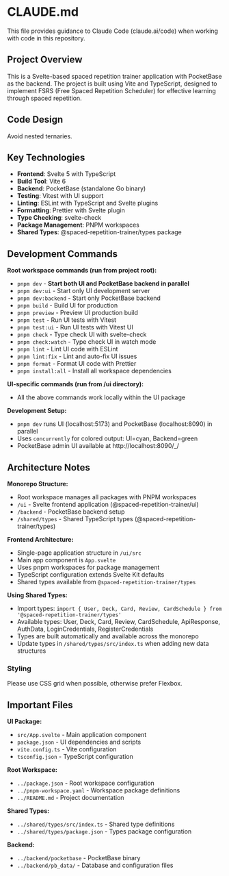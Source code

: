 # CLAUDE.md

This file provides guidance to Claude Code (claude.ai/code) when working with code in this repository.

## Project Overview

This is a Svelte-based spaced repetition trainer application with PocketBase as the backend. The project is built using Vite and TypeScript, designed to implement FSRS (Free Spaced Repetition Scheduler) for effective learning through spaced repetition.

## Code Design

Avoid nested ternaries.

## Key Technologies

- **Frontend**: Svelte 5 with TypeScript
- **Build Tool**: Vite 6
- **Backend**: PocketBase (standalone Go binary)
- **Testing**: Vitest with UI support
- **Linting**: ESLint with TypeScript and Svelte plugins
- **Formatting**: Prettier with Svelte plugin
- **Type Checking**: svelte-check
- **Package Management**: PNPM workspaces
- **Shared Types**: @spaced-repetition-trainer/types package

## Development Commands

**Root workspace commands (run from project root):**
- `pnpm dev` - **Start both UI and PocketBase backend in parallel**
- `pnpm dev:ui` - Start only UI development server
- `pnpm dev:backend` - Start only PocketBase backend
- `pnpm build` - Build UI for production
- `pnpm preview` - Preview UI production build
- `pnpm test` - Run UI tests with Vitest
- `pnpm test:ui` - Run UI tests with Vitest UI
- `pnpm check` - Type check UI with svelte-check
- `pnpm check:watch` - Type check UI in watch mode
- `pnpm lint` - Lint UI code with ESLint
- `pnpm lint:fix` - Lint and auto-fix UI issues
- `pnpm format` - Format UI code with Prettier
- `pnpm install:all` - Install all workspace dependencies

**UI-specific commands (run from /ui directory):**
- All the above commands work locally within the UI package

**Development Setup:**
- `pnpm dev` runs UI (localhost:5173) and PocketBase (localhost:8090) in parallel
- Uses `concurrently` for colored output: UI=cyan, Backend=green
- PocketBase admin UI available at http://localhost:8090/_/

## Architecture Notes

**Monorepo Structure:**
- Root workspace manages all packages with PNPM workspaces
- `/ui` - Svelte frontend application (@spaced-repetition-trainer/ui)
- `/backend` - PocketBase backend setup
- `/shared/types` - Shared TypeScript types (@spaced-repetition-trainer/types)

**Frontend Architecture:**
- Single-page application structure in `/ui/src`
- Main app component is `App.svelte`
- Uses pnpm workspaces for package management
- TypeScript configuration extends Svelte Kit defaults
- Shared types available from `@spaced-repetition-trainer/types`

**Using Shared Types:**
- Import types: `import { User, Deck, Card, Review, CardSchedule } from '@spaced-repetition-trainer/types'`
- Available types: User, Deck, Card, Review, CardSchedule, ApiResponse, AuthData, LoginCredentials, RegisterCredentials
- Types are built automatically and available across the monorepo
- Update types in `/shared/types/src/index.ts` when adding new data structures

### Styling

Please use CSS grid when possible, otherwise prefer Flexbox.

## Important Files

**UI Package:**
- `src/App.svelte` - Main application component
- `package.json` - UI dependencies and scripts
- `vite.config.ts` - Vite configuration
- `tsconfig.json` - TypeScript configuration

**Root Workspace:**
- `../package.json` - Root workspace configuration
- `../pnpm-workspace.yaml` - Workspace package definitions
- `../README.md` - Project documentation

**Shared Types:**
- `../shared/types/src/index.ts` - Shared type definitions
- `../shared/types/package.json` - Types package configuration

**Backend:**
- `../backend/pocketbase` - PocketBase binary
- `../backend/pb_data/` - Database and configuration files
